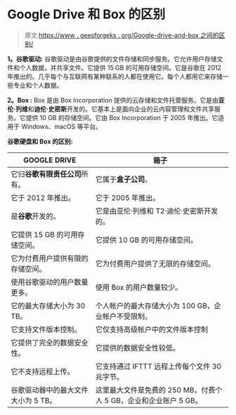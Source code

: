 # Google Drive 和 Box 的区别

> 原文:[https://www . geesforgeks . org/Google-drive-and-box 之间的区别/](https://www.geeksforgeeks.org/difference-between-google-drive-and-box/)

**1。谷歌驱动:**
谷歌驱动是由谷歌提供的文件存储和同步服务。它允许用户存储文件和个人数据，并共享文件。它提供 15 GB 的可用存储空间。它是谷歌在 2012 年推出的。几乎每个与互联网有某种联系的人都在使用它。每个人都用它来存储一些专业和个人数据。

**2。Box :**
Box 是由 Box Incorporation 提供的云存储和文件托管服务。它是由**亚伦·列维**和**迪伦·史密斯**开发的。它基本上是面向企业的云内容管理和文件共享服务。它提供 10 GB 的存储空间。它由 Box Incorporation 于 2005 年推出。它适用于 Windows、macOS 等平台。

**谷歌硬盘和 Box 的区别:**

<center>

| GOOGLE DRIVE | 箱子 |
| --- | --- |
| 它归**谷歌有限责任公司**所有。 | 它属于**盒子公司**。 |
| 它于 2012 年推出。 | 它于 2005 年推出。 |
| 是**谷歌**开发的。 | 它是由亚伦·列维和 T2·迪伦·史密斯开发的。 |
| 它提供 15 GB 的可用存储空间。 | 它提供 10 GB 的可用存储空间。 |
| 它为付费用户提供有限的存储空间。 | 它为付费用户提供了无限的存储空间。 |
| 使用谷歌驱动的用户数量更多。 | 使用 Box 的用户数量较少。 |
| 它的最大存储大小为 30 TB。 | 个人帐户的最大存储大小为 100 GB，企业帐户不受限制。 |
| 它支持文件版本控制。 | 它仅支持高级帐户中的文件版本控制 |
| 它提供了完全的数据安全性。 | 它提供的数据安全性较低。 |
| 它不支持远程上传。 | 它支持通过 IFTTT 远程上传每个文件 30 兆字节。 |
| 谷歌驱动器中的最大文件大小为 5 TB。 | 这里最大文件是免费的 250 MB，付费个人 5 GB，企业和企业账户 5 GB。 |

</center>